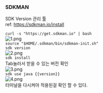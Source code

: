 ### SDKMAN ###  
SDK Version 관리 툴  
ref: https://sdkman.io/install   

```curl -s "https://get.sdkman.io" | bash```  
![1.png](image%2F1.png)  
```source "$HOME/.sdkman/bin/sdkman-init.sh"```  
```sdk version```   
![2.png](image%2F2.png)  
```sdk install ```     
Tab눌러서 받을 수 있는 버전 확인    
![3.png](image%2F3.png)  
```sdk use java {{version}}```  
![4.png](image%2F4.png)  
터미널을 다시켜야 적용된걸 확인 할 수 있다.
